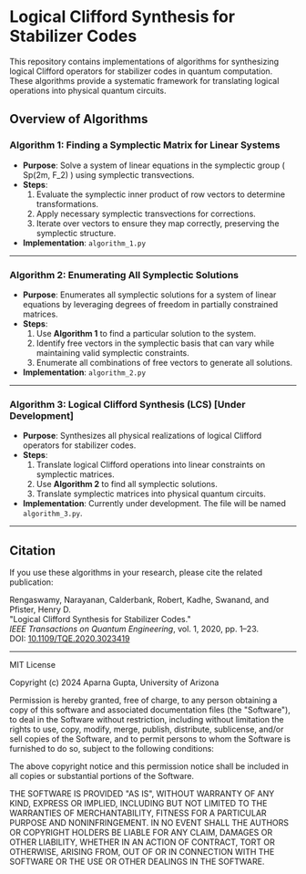 # Logical Clifford Synthesis for Stabilizer Codes

This repository contains implementations of algorithms for synthesizing logical Clifford operators for stabilizer codes in quantum computation. These algorithms provide a systematic framework for translating logical operations into physical quantum circuits.

## Overview of Algorithms

### Algorithm 1: Finding a Symplectic Matrix for Linear Systems
- **Purpose**: Solve a system of linear equations in the symplectic group \( Sp(2m, F_2) \) using symplectic transvections.
- **Steps**:
  1. Evaluate the symplectic inner product of row vectors to determine transformations.
  2. Apply necessary symplectic transvections for corrections.
  3. Iterate over vectors to ensure they map correctly, preserving the symplectic structure.
- **Implementation**: `algorithm_1.py`

---

### Algorithm 2: Enumerating All Symplectic Solutions
- **Purpose**: Enumerates all symplectic solutions for a system of linear equations by leveraging degrees of freedom in partially constrained matrices.
- **Steps**:
  1. Use **Algorithm 1** to find a particular solution to the system.
  2. Identify free vectors in the symplectic basis that can vary while maintaining valid symplectic constraints.
  3. Enumerate all combinations of free vectors to generate all solutions.
- **Implementation**: `algorithm_2.py`

---

### Algorithm 3: Logical Clifford Synthesis (LCS) [Under Development]
- **Purpose**: Synthesizes all physical realizations of logical Clifford operators for stabilizer codes.
- **Steps**:
  1. Translate logical Clifford operations into linear constraints on symplectic matrices.
  2. Use **Algorithm 2** to find all symplectic solutions.
  3. Translate symplectic matrices into physical quantum circuits.
- **Implementation**: Currently under development. The file will be named `algorithm_3.py`.

---
## **Citation**
If you use these algorithms in your research, please cite the related publication:

Rengaswamy, Narayanan, Calderbank, Robert, Kadhe, Swanand, and Pfister, Henry D.  
"Logical Clifford Synthesis for Stabilizer Codes."  
*IEEE Transactions on Quantum Engineering*, vol. 1, 2020, pp. 1–23.  
DOI: [10.1109/TQE.2020.3023419](https://doi.org/10.1109/TQE.2020.3023419)

---
MIT License

Copyright (c) 2024 Aparna Gupta, University of Arizona

Permission is hereby granted, free of charge, to any person obtaining a copy
of this software and associated documentation files (the "Software"), to deal
in the Software without restriction, including without limitation the rights
to use, copy, modify, merge, publish, distribute, sublicense, and/or sell
copies of the Software, and to permit persons to whom the Software is
furnished to do so, subject to the following conditions:

The above copyright notice and this permission notice shall be included in
all copies or substantial portions of the Software.

THE SOFTWARE IS PROVIDED "AS IS", WITHOUT WARRANTY OF ANY KIND, EXPRESS OR
IMPLIED, INCLUDING BUT NOT LIMITED TO THE WARRANTIES OF MERCHANTABILITY,
FITNESS FOR A PARTICULAR PURPOSE AND NONINFRINGEMENT. IN NO EVENT SHALL THE
AUTHORS OR COPYRIGHT HOLDERS BE LIABLE FOR ANY CLAIM, DAMAGES OR OTHER
LIABILITY, WHETHER IN AN ACTION OF CONTRACT, TORT OR OTHERWISE, ARISING
FROM, OUT OF OR IN CONNECTION WITH THE SOFTWARE OR THE USE OR OTHER DEALINGS
IN THE SOFTWARE.
